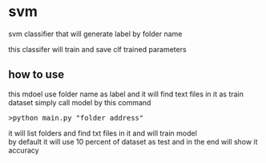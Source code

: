 # svm
svm classifier that will generate label by folder name 


this classifer will train and save clf trained parameters

## how to use 
this mdoel use folder name as label and it will find text files in it as train dataset 
 simply call model by this command 
 <pre>>python main.py "folder address"</pre>
 it will list folders and find txt files in it and will train model
 <br>
 by default it will use 10 percent of dataset as test and in the end will show it accuracy
